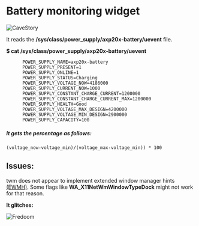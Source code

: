 # Battery monitoring widget

![CaveStory](https://cdn.discordapp.com/attachments/459401282743173120/475803474832130097/w.png)

It reads the **/sys/class/power_supply/axp20x-battery/uevent** file.

**$ cat /sys/class/power_supply/axp20x-battery/uevent**
``` 
      POWER_SUPPLY_NAME=axp20x-battery
      POWER_SUPPLY_PRESENT=1
      POWER_SUPPLY_ONLINE=1
      POWER_SUPPLY_STATUS=Charging
      POWER_SUPPLY_VOLTAGE_NOW=4186000
      POWER_SUPPLY_CURRENT_NOW=1000
      POWER_SUPPLY_CONSTANT_CHARGE_CURRENT=1200000
      POWER_SUPPLY_CONSTANT_CHARGE_CURRENT_MAX=1200000
      POWER_SUPPLY_HEALTH=Good
      POWER_SUPPLY_VOLTAGE_MAX_DESIGN=4200000
      POWER_SUPPLY_VOLTAGE_MIN_DESIGN=2900000
      POWER_SUPPLY_CAPACITY=100
```

##### It gets the percentage as follows:

```(voltage_now-voltage_min)/(voltage_max-voltage_min)) * 100```

## Issues:

twm does not appear to implement extended window manager hints [(EWMH)](https://en.wikipedia.org/wiki/Extended_Window_Manager_Hints).
Some flags like **WA_X11NetWmWindowTypeDock** might not work for that reason.


**It glitches:**

![Fredoom](https://cdn.discordapp.com/attachments/459401282743173120/475803629039910942/capture_01.png)




